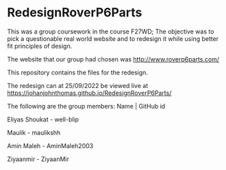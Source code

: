 # RedesignRoverP6Parts
This was a group coursework in the course F27WD;
The objective was to pick a questionable real world website and to redesign it while using better fit principles of design.

The website that our group had chosen was http://www.roverp6parts.com/ 

This repository contains the files for the redesign.

The redesign can at 25/09/2022 be viewed live at https://johanjohnthomas.github.io/RedesignRoverP6Parts/

The following are the group members:
Name           | GitHub id


Eliyas Shoukat - well-blip 


Maulik         - maulikshh


Amin Maleh     - AminMaleh2003


Ziyaanmir      - ZiyaanMir

